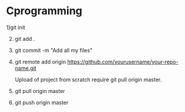 # Cprogramming

1)git init

2) git add .

3) git commit -m "Add all my files"

4) git remote add origin https://github.com/yourusername/your-repo-name.git

    Upload of project from scratch require git pull origin master.

5) git pull origin master

6) git push origin master
